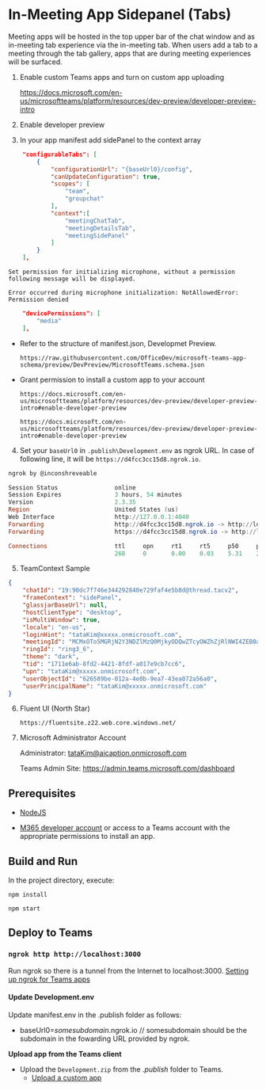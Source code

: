 # In-Meeting App Sidepanel (Tabs)

Meeting apps will be hosted in the top upper bar of the chat window and as in-meeting tab experience via the in-meeting tab. When users add a tab to a meeting through the tab gallery, apps that are during meeting experiences will be surfaced.

1) Enable custom Teams apps and turn on custom app uploading

    https://docs.microsoft.com/en-us/microsoftteams/platform/resources/dev-preview/developer-preview-intro

1) Enable developer preview

1) In your app manifest add sidePanel to the context array 

```json
    "configurableTabs": [
        {
            "configurationUrl": "{baseUrl0}/config",
            "canUpdateConfiguration": true,
            "scopes": [
                "team",
                "groupchat"
            ],
            "context":[
                "meetingChatTab",
                "meetingDetailsTab",
                "meetingSidePanel"
            ]
        }
    ],
```

    Set permission for initializing microphone, without a permission following message will be displayed.

    Error occurred during microphone initialization: NotAllowedError: Permission denied

```json
	"devicePermissions": [
		"media"
	],
```

- Refer to the structure of manifest.json, Developmet Preview.

    `https://raw.githubusercontent.com/OfficeDev/microsoft-teams-app-schema/preview/DevPreview/MicrosoftTeams.schema.json`

- Grant permission to install a custom app to your account

    `https://docs.microsoft.com/en-us/microsoftteams/platform/resources/dev-preview/developer-preview-intro#enable-developer-preview`

    `https://docs.microsoft.com/en-us/microsoftteams/platform/resources/dev-preview/developer-preview-intro#enable-developer-preview`

4) Set your `baseUrl0` in `.publish\Development.env` as ngrok URL. In case of following line, it will be `https://d4fcc3cc15d8.ngrok.io`.

```powershell
ngrok by @inconshreveable                                                                               (Ctrl+C to quit)

Session Status                online
Session Expires               3 hours, 54 minutes
Version                       2.3.35
Region                        United States (us)
Web Interface                 http://127.0.0.1:4040
Forwarding                    http://d4fcc3cc15d8.ngrok.io -> http://localhost:3000
Forwarding                    https://d4fcc3cc15d8.ngrok.io -> http://localhost:3000

Connections                   ttl     opn     rt1     rt5     p50     p90
                              268     0       0.00    0.03    5.31    23.75
```

5) TeamContext Sample

```json
{
    "chatId": "19:90dc7f746e344292840e729faf4e5b8d@thread.tacv2",
    "frameContext": "sidePanel",
    "glassjarBaseUrl": null,
    "hostClientType": "desktop",
    "isMultiWindow": true,
    "locale": "en-us",
    "loginHint": "tataKim@xxxxx.onmicrosoft.com",
    "meetingId": "MCMxOTo5MGRjN2Y3NDZlMzQ0MjkyODQwZTcyOWZhZjRlNWI4ZEB0aHJlYWQudGFjdjIjMA==",
    "ringId": "ring3_6",
    "theme": "dark",
    "tid": "1711e6ab-8fd2-4421-8fdf-a017e9cb7cc6",
    "upn": "tataKim@xxxxx.onmicrosoft.com",
    "userObjectId": "626589be-012a-4e0b-9ea7-43ea072a56a0",
    "userPrincipalName": "tataKim@xxxxx.onmicrosoft.com"
}
```
6) Fluent UI (North Star)

    `https://fluentsite.z22.web.core.windows.net/`

6) Microsoft Administrator Account

    Administrator: tataKim@aicaption.onmicrosoft.com

    Teams Admin Site: https://admin.teams.microsoft.com/dashboard

## Prerequisites
-  [NodeJS](https://nodejs.org/en/)

-  [M365 developer account](https://docs.microsoft.com/en-us/microsoftteams/platform/concepts/build-and-test/prepare-your-o365-tenant) or access to a Teams account with the appropriate permissions to install an app.

## Build and Run

In the project directory, execute:

`npm install`

`npm start`

## Deploy to Teams

### `ngrok http http://localhost:3000`
Run ngrok so there is a tunnel from the Internet to localhost:3000.
[Setting up ngrok for Teams apps](https://aka.ms/VSTeamsExtensionSetupNgrok)

#### Update Development.env
Update manifest.env in the .publish folder as follows:
* baseUrl0=*somesubdomain*.ngrok.io // somesubdomain should be the subdomain in the fowarding URL provided by ngrok. 

**Upload app from the Teams client**
- Upload the `Development.zip` from the *.publish* folder to Teams.
  - [Upload a custom app](https://aka.ms/teams-toolkit-uploadapp) 